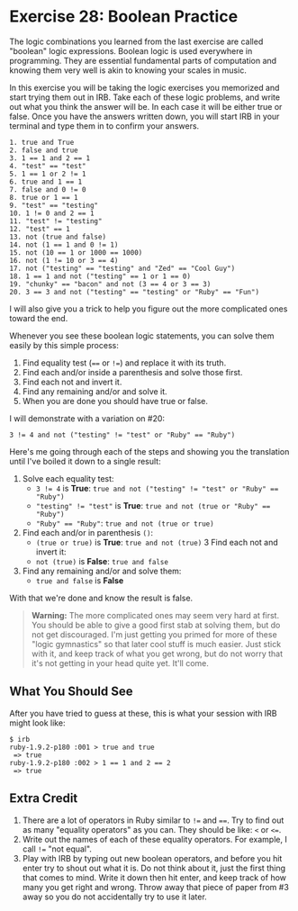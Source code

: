 # Exercise 28: Boolean Practice
The logic combinations you learned from the last exercise are called "boolean" logic expressions. Boolean logic is used everywhere in programming. They are essential fundamental parts of computation and knowing them very well is akin to knowing your scales in music.

In this exercise you will be taking the logic exercises you memorized and start trying them out in IRB. Take each of these logic problems, and write out what you think the answer will be. In each case it will be either true or false. Once you have the answers written down, you will start IRB in your terminal and type them in to confirm your answers.

    1. true and True
    2. false and true
    3. 1 == 1 and 2 == 1
    4. "test" == "test"
    5. 1 == 1 or 2 != 1
    6. true and 1 == 1
    7. false and 0 != 0
    8. true or 1 == 1
    9. "test" == "testing"
    10. 1 != 0 and 2 == 1
    11. "test" != "testing"
    12. "test" == 1
    13. not (true and false)
    14. not (1 == 1 and 0 != 1)
    15. not (10 == 1 or 1000 == 1000)
    16. not (1 != 10 or 3 == 4)
    17. not ("testing" == "testing" and "Zed" == "Cool Guy")
    18. 1 == 1 and not ("testing" == 1 or 1 == 0)
    19. "chunky" == "bacon" and not (3 == 4 or 3 == 3)
    20. 3 == 3 and not ("testing" == "testing" or "Ruby" == "Fun")

I will also give you a trick to help you figure out the more complicated ones toward the end.

Whenever you see these boolean logic statements, you can solve them easily by this simple process:

1. Find equality test (`==` or `!=`) and replace it with its truth.
2. Find each and/or inside a parenthesis and solve those first.
3. Find each not and invert it.
4. Find any remaining and/or and solve it.
5. When you are done you should have true or false.

I will demonstrate with a variation on #20:

`3 != 4 and not ("testing" != "test" or "Ruby" == "Ruby")`

Here's me going through each of the steps and showing you the translation until I've boiled it down to a single result:

1. Solve each equality test:
    * `3 != 4` is **True**: `true and not ("testing" != "test" or "Ruby" == "Ruby")`
    * `"testing" != "test"` is **True**: `true and not (true or "Ruby" == "Ruby")`
    * `"Ruby" == "Ruby"`: `true and not (true or true)`
2. Find each and/or in parenthesis `()`:
    * `(true or true)` is **True**: `true and not (true)`
3 Find each not and invert it:
    * `not (true)` is **False**: `true and false`
4. Find any remaining and/or and solve them:
    * `true and false` is **False**

With that we're done and know the result is false.

> **Warning:** The more complicated ones may seem very hard at first. You should be able to give a good first stab at solving them, but do not get discouraged. I'm just getting you primed for more of these "logic gymnastics" so that later cool stuff is much easier. Just stick with it, and keep track of what you get wrong, but do not worry that it's not getting in your head quite yet. It'll come.

## What You Should See
After you have tried to guess at these, this is what your session with IRB might look like:

    $ irb
    ruby-1.9.2-p180 :001 > true and true
     => true 
    ruby-1.9.2-p180 :002 > 1 == 1 and 2 == 2
     => true 

## Extra Credit
1. There are a lot of operators in Ruby similar to `!=` and `==`. Try to find out as many "equality operators" as you can. They should be like: `<` or `<=`.
2. Write out the names of each of these equality operators. For example, I call `!=` "not equal".
3. Play with IRB by typing out new boolean operators, and before you hit enter try to shout out what it is. Do not think about it, just the first thing that comes to mind. Write it down then hit enter, and keep track of how many you get right and wrong.
Throw away that piece of paper from #3 away so you do not accidentally try to use it later.
